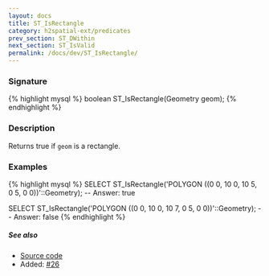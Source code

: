 ```yaml
---
layout: docs
title: ST_IsRectangle
category: h2spatial-ext/predicates
prev_section: ST_DWithin
next_section: ST_IsValid
permalink: /docs/dev/ST_IsRectangle/
---
```


### Signature

{% highlight mysql %}
boolean ST_IsRectangle(Geometry geom);
{% endhighlight %}

### Description

Returns true if `geom` is a rectangle.

### Examples

{% highlight mysql %}
SELECT ST_IsRectangle('POLYGON ((0 0, 10 0, 10 5, 0 5, 0 0))'::Geometry);
-- Answer:    true

SELECT ST_IsRectangle('POLYGON ((0 0, 10 0, 10 7, 0 5, 0 0))'::Geometry);
-- Answer:    false
{% endhighlight %}

##### See also

* <a href="https://github.com/irstv/H2GIS/blob/master/h2spatial-ext/src/main/java/org/h2gis/h2spatialext/function/spatial/predicates/ST_IsRectangle.java" target="_blank">Source code</a>
* Added: <a href="https://github.com/irstv/H2GIS/pull/26" target="_blank">#26</a>
